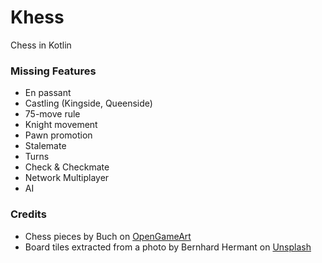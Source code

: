 # Khess
Chess in Kotlin

### Missing Features
* En passant
* Castling (Kingside, Queenside)
* 75-move rule
* Knight movement
* Pawn promotion
* Stalemate
* Turns
* Check & Checkmate
* Network Multiplayer
* AI

### Credits
* Chess pieces by Buch on [OpenGameArt](https://opengameart.org/content/chess-pieces-set)
* Board tiles extracted from a photo by Bernhard Hermant on [Unsplash](https://unsplash.com/photos/X-Bu9X6gok0)